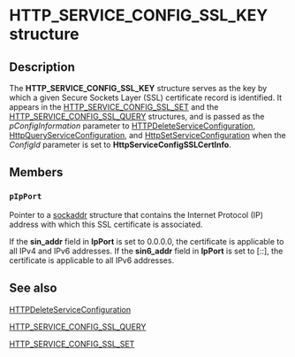 # HTTP_SERVICE_CONFIG_SSL_KEY structure

## Description

The
**HTTP_SERVICE_CONFIG_SSL_KEY** structure serves as the key by which a given Secure Sockets Layer (SSL) certificate record is identified. It appears in the
[HTTP_SERVICE_CONFIG_SSL_SET](https://learn.microsoft.com/windows/desktop/api/http/ns-http-http_service_config_ssl_set) and the
[HTTP_SERVICE_CONFIG_SSL_QUERY](https://learn.microsoft.com/windows/desktop/api/http/ns-http-http_service_config_ssl_query) structures, and is passed as the *pConfigInformation* parameter to
[HTTPDeleteServiceConfiguration](https://learn.microsoft.com/windows/desktop/api/http/nf-http-httpdeleteserviceconfiguration),
[HttpQueryServiceConfiguration](https://learn.microsoft.com/windows/desktop/api/http/nf-http-httpqueryserviceconfiguration), and
[HttpSetServiceConfiguration](https://learn.microsoft.com/windows/desktop/api/http/nf-http-httpsetserviceconfiguration) when the *ConfigId* parameter is set to **HttpServiceConfigSSLCertInfo**.

## Members

### `pIpPort`

Pointer to a [sockaddr](https://learn.microsoft.com/windows/desktop/WinSock/sockaddr-2) structure that contains the Internet Protocol (IP) address with which this SSL certificate is associated.

If the **sin_addr** field in **IpPort** is set to 0.0.0.0, the certificate is applicable to all IPv4 and IPv6 addresses.
If the **sin6_addr** field in **IpPort** is set to [::], the certificate is applicable to all IPv6 addresses.

## See also

[HTTPDeleteServiceConfiguration](https://learn.microsoft.com/windows/desktop/api/http/nf-http-httpdeleteserviceconfiguration)

[HTTP_SERVICE_CONFIG_SSL_QUERY](https://learn.microsoft.com/windows/desktop/api/http/ns-http-http_service_config_ssl_query)

[HTTP_SERVICE_CONFIG_SSL_SET](https://learn.microsoft.com/windows/desktop/api/http/ns-http-http_service_config_ssl_set)